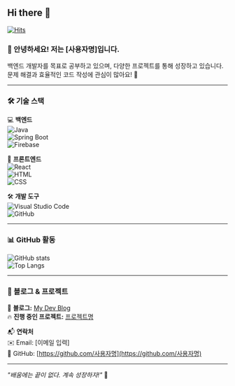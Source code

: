 ## Hi there 👋

[![Hits](https://hits.seeyoufarm.com/api/count/incr/badge.svg?url=https%3A%2F%2Fgithub.com%2Flinexogjs%2Flinexogjs&count_bg=%2379C83D&title_bg=%23555555&icon=&icon_color=%23E7E7E7&title=hits&edge_flat=false)](https://hits.seeyoufarm.com)

### 👋 안녕하세요! 저는 [사용자명]입니다.  
백엔드 개발자를 목표로 공부하고 있으며, 다양한 프로젝트를 통해 성장하고 있습니다.  
문제 해결과 효율적인 코드 작성에 관심이 많아요! 🚀  

---

### 🛠️ 기술 스택  
💻 **백엔드**  
![Java](https://img.shields.io/badge/Java-007396?style=flat-square&logo=java&logoColor=white)  
![Spring Boot](https://img.shields.io/badge/Spring_Boot-6DB33F?style=flat-square&logo=spring-boot&logoColor=white)  
![Firebase](https://img.shields.io/badge/Firebase-FFCA28?style=flat-square&logo=firebase&logoColor=white)  

🎨 **프론트엔드**  
![React](https://img.shields.io/badge/React-61DAFB?style=flat-square&logo=react&logoColor=black)  
![HTML](https://img.shields.io/badge/HTML5-E34F26?style=flat-square&logo=html5&logoColor=white)  
![CSS](https://img.shields.io/badge/CSS3-1572B6?style=flat-square&logo=css3&logoColor=white)  

🛠 **개발 도구**  
![Visual Studio Code](https://img.shields.io/badge/VS_Code-007ACC?style=flat-square&logo=visual-studio-code&logoColor=white)  
![GitHub](https://img.shields.io/badge/GitHub-181717?style=flat-square&logo=github&logoColor=white)  

---

### 📊 GitHub 활동  
![GitHub stats](https://github-readme-stats.vercel.app/api?username=<사용자명>&show_icons=true&theme=tokyonight)  
![Top Langs](https://github-readme-stats.vercel.app/api/top-langs/?username=<사용자명>&layout=compact&theme=tokyonight)  

---

### 📖 블로그 & 프로젝트  
📝 **블로그:** [My Dev Blog](https://<사용자명>.github.io)  
🔥 **진행 중인 프로젝트:** [프로젝트명](https://github.com/<사용자명>/<프로젝트명>)  

📬 **연락처**  
✉️ Email: [이메일 입력]  
💼 GitHub: [https://github.com/사용자명](https://github.com/사용자명)  

---

_"배움에는 끝이 없다. 계속 성장하자!"_ 🚀  



<!--
**linexogjs/linexogjs** is a ✨ _special_ ✨ repository because its `README.md` (this file) appears on your GitHub profile.

Here are some ideas to get you started:

- 🔭 I’m currently working on ...
- 🌱 I’m currently learning ...
- 👯 I’m looking to collaborate on ...
- 🤔 I’m looking for help with ...
- 💬 Ask me about ...
- 📫 How to reach me: ...
- 😄 Pronouns: ...
- ⚡ Fun fact: ...
-->
